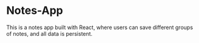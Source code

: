 # Notes-App
This is a notes app built with React, where users can save different groups of notes, and all data is persistent.
